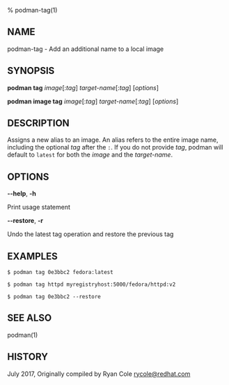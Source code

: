 % podman-tag(1)

## NAME
podman\-tag - Add an additional name to a local image

## SYNOPSIS
**podman tag** *image*[:*tag*] *target-name*[:*tag*] [*options*]

**podman image tag** *image*[:*tag*] *target-name*[:*tag*] [*options*]

## DESCRIPTION
Assigns a new alias to an image.  An alias refers to the entire image name, including the optional
*tag* after the `:`.  If you do not provide *tag*, podman will default to `latest` for both
the *image* and the *target-name*.

## OPTIONS

**--help**, **-h**

Print usage statement

**--restore**, **-r**

Undo the latest tag operation and restore the previous tag

## EXAMPLES

```
$ podman tag 0e3bbc2 fedora:latest

$ podman tag httpd myregistryhost:5000/fedora/httpd:v2

$ podman tag 0e3bbc2 --restore
```

## SEE ALSO
podman(1)

## HISTORY
July 2017, Originally compiled by Ryan Cole <rycole@redhat.com>
